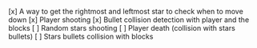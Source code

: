 [x] A way to get the rightmost and leftmost star to check when to move down
[x] Player shooting
[x] Bullet collision detection with player and the blocks
[ ] Random stars shooting
[ ] Player death (collision with stars bullets)
[ ] Stars bullets collision with blocks
